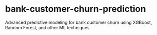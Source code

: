 # bank-customer-churn-prediction
Advanced predictive modeling for bank customer churn using XGBoost, Random Forest, and other ML techniques
